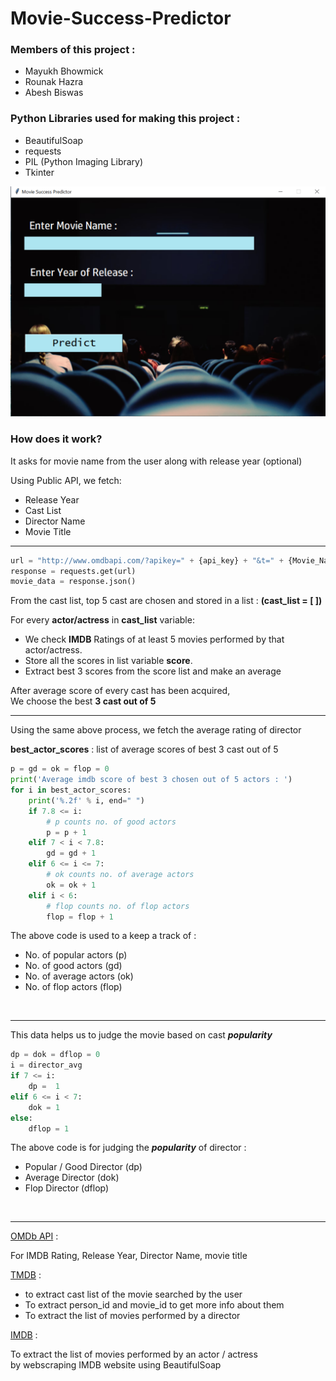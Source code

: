 # Movie-Success-Predictor

### **Members of this project :**
- Mayukh Bhowmick
- Rounak Hazra
- Abesh Biswas

### **Python Libraries** used for making this project :
- BeautifulSoap
- requests
- PIL (Python Imaging Library)
- Tkinter


<!-- <img src="C:\Users\MAYUKH\Desktop\project_SS.png"> -->
![Movie Success Predictor Desktop Application](https://github.com/mayukh551/Movie-Sucess-Predictor/blob/main/project_SS.png?)

### How does it work?
It asks for movie name from the user along with release year (optional)

Using Public API, we fetch:
- Release Year
- Cast List
- Director Name
- Movie Title
***
```Python
url = "http://www.omdbapi.com/?apikey=" + {api_key} + "&t=" + {Movie_Name} + "&y=" + {Release_Year} + "&plot=short"
response = requests.get(url)
movie_data = response.json()
```
From the cast list, top 5 cast are chosen and stored in a list : __(cast_list = [ ])__  

For every __actor/actress__ in __cast_list__ variable:  
- We check **IMDB** Ratings of at least 5 movies
performed by that actor/actress.  
- Store all the scores in list variable **score**.
- Extract best 3 scores from the score list and make an average  

After average score of every cast has been acquired,  
We choose the best **3 cast out of 5**

***

Using the same above process, we fetch the average rating of director

**best_actor_scores** : list of average scores of best 3 cast out of 5
```Python
p = gd = ok = flop = 0
print('Average imdb score of best 3 chosen out of 5 actors : ')
for i in best_actor_scores:
    print('%.2f' % i, end=" ")
    if 7.8 <= i:
        # p counts no. of good actors
        p = p + 1
    elif 7 < i < 7.8:
        gd = gd + 1
    elif 6 <= i <= 7:
        # ok counts no. of average actors
        ok = ok + 1
    elif i < 6:
        # flop counts no. of flop actors
        flop = flop + 1
```

The above code is used to a keep a track of :  

- No. of popular actors (p)  
- No. of good actors (gd)  
- No. of average actors (ok)  
- No. of flop actors (flop)
</br>

***

This data helps us to judge the movie based on cast _**popularity**_

```Python
dp = dok = dflop = 0
i = director_avg
if 7 <= i:
    dp =  1
elif 6 <= i < 7:
    dok = 1
else:
    dflop = 1
```
The above code is for judging the _**popularity**_ of director :  
- Popular / Good Director (dp)  
- Average Director (dok)  
- Flop Director (dflop)  
</br>

***

[OMDb API](https://www.omdbapi.com/) :  

For IMDB Rating, Release Year, Director Name, movie title  

[TMDB](https://developers.themoviedb.org/3/) :
- to extract cast list of the movie searched by the user
- To extract person_id and movie_id to get more info about them
- To extract the list of movies performed by a director


[IMDB](https://www.imdb.com/) :

  To extract the list of movies performed by an actor / actress  
  by webscraping IMDB website using BeautifulSoap


